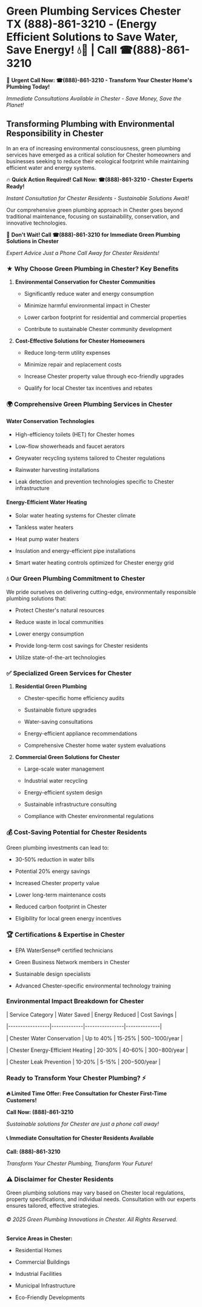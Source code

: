 # Green Plumbing Services Chester TX (888)-861-3210 - (Energy Efficient Solutions to Save Water, Save Energy! 💧🌿 | Call ☎(888)-861-3210

🚨 **Urgent Call Now: ☎(888)-861-3210 - Transform Your Chester Home's Plumbing Today!**
*Immediate Consultations Available in Chester - Save Money, Save the Planet!*

## Transforming Plumbing with Environmental Responsibility in Chester

In an era of increasing environmental consciousness, green plumbing services have emerged as a critical solution for Chester homeowners and businesses seeking to reduce their ecological footprint while maintaining efficient water and energy systems. 

🔥 **Quick Action Required! Call Now: ☎(888)-861-3210 - Chester Experts Ready!**
*Instant Consultation for Chester Residents - Sustainable Solutions Await!*

Our comprehensive green plumbing approach in Chester goes beyond traditional maintenance, focusing on sustainability, conservation, and innovative technologies.

🚨 **Don't Wait! Call ☎(888)-861-3210 for Immediate Green Plumbing Solutions in Chester**
*Expert Advice Just a Phone Call Away for Chester Residents!*

### ★ Why Choose Green Plumbing in Chester? Key Benefits

1. **Environmental Conservation for Chester Communities** 
   - Significantly reduce water and energy consumption
   - Minimize harmful environmental impact in Chester
   - Lower carbon footprint for residential and commercial properties
   - Contribute to sustainable Chester community development

2. **Cost-Effective Solutions for Chester Homeowners** 
   - Reduce long-term utility expenses
   - Minimize repair and replacement costs
   - Increase Chester property value through eco-friendly upgrades
   - Qualify for local Chester tax incentives and rebates

### 🌍 Comprehensive Green Plumbing Services in Chester

#### Water Conservation Technologies
- High-efficiency toilets (HET) for Chester homes
- Low-flow showerheads and faucet aerators
- Greywater recycling systems tailored to Chester regulations
- Rainwater harvesting installations
- Leak detection and prevention technologies specific to Chester infrastructure

#### Energy-Efficient Water Heating
- Solar water heating systems for Chester climate
- Tankless water heaters
- Heat pump water heaters
- Insulation and energy-efficient pipe installations
- Smart water heating controls optimized for Chester energy grid

### 💧 Our Green Plumbing Commitment to Chester

We pride ourselves on delivering cutting-edge, environmentally responsible plumbing solutions that:
- Protect Chester's natural resources
- Reduce waste in local communities
- Lower energy consumption
- Provide long-term cost savings for Chester residents
- Utilize state-of-the-art technologies

### ✅ Specialized Green Services for Chester

1. **Residential Green Plumbing**
   - Chester-specific home efficiency audits
   - Sustainable fixture upgrades
   - Water-saving consultations
   - Energy-efficient appliance recommendations
   - Comprehensive Chester home water system evaluations

2. **Commercial Green Solutions for Chester**
   - Large-scale water management
   - Industrial water recycling
   - Energy-efficient system design
   - Sustainable infrastructure consulting
   - Compliance with Chester environmental regulations

### 💰 Cost-Saving Potential for Chester Residents

Green plumbing investments can lead to:
- 30-50% reduction in water bills
- Potential 20% energy savings
- Increased Chester property value
- Lower long-term maintenance costs
- Reduced carbon footprint in Chester
- Eligibility for local green energy incentives

### 🏆 Certifications & Expertise in Chester

- EPA WaterSense® certified technicians
- Green Business Network members in Chester
- Sustainable design specialists
- Advanced Chester-specific environmental technology training

### Environmental Impact Breakdown for Chester

| Service Category | Water Saved | Energy Reduced | Cost Savings |
|-----------------|-------------|----------------|--------------|
| Chester Water Conservation | Up to 40% | 15-25% | $500-$1000/year |
| Chester Energy-Efficient Heating | 20-30% | 40-60% | $300-$800/year |
| Chester Leak Prevention | 10-20% | 5-15% | $200-$500/year |

### Ready to Transform Your Chester Plumbing? ⚡

**🔥 Limited Time Offer: Free Consultation for Chester First-Time Customers!**

**Call Now: (888)-861-3210**
*Sustainable solutions for Chester are just a phone call away!*

#### 📞 Immediate Consultation for Chester Residents Available

**Call: (888)-861-3210**
*Transform Your Chester Plumbing, Transform Your Future!*

### ⚠️ Disclaimer for Chester Residents

Green plumbing solutions may vary based on Chester local regulations, property specifications, and individual needs. Consultation with our experts ensures tailored, effective strategies.

###### © 2025 Green Plumbing Innovations in Chester. All Rights Reserved.

**Service Areas in Chester:** 
- Residential Homes
- Commercial Buildings
- Industrial Facilities
- Municipal Infrastructure
- Eco-Friendly Developments
